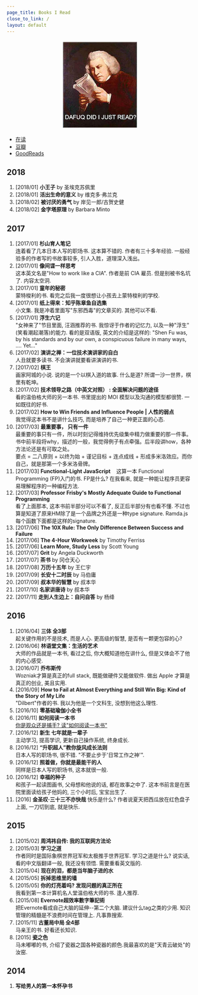 ```yaml
---
page_title: Books I Read
close_to_link: /
layout: default
---
```


<img src="/assets/images/wtf-read.jpg" style="margin: 1.5em auto !important; max-width: 100%; height: auto; display: block;">

- [在读](https://book.douban.com/people/zurassic/do)
- [豆瓣](https://book.douban.com/people/zurassic/)
- [GoodReads](https://www.goodreads.com/user/show/54696617-andrew-zheng)

## 2018
1. [2018/01] **小王子** by 圣埃克苏佩里
2. [2018/01] **活出生命的意义** by 维克多·弗兰克
3. [2018/02] **被讨厌的勇气** by 岸见一郎/古贺史健
4. [2018/02] **金字塔原理** by Barbara Minto

## 2017
1. [2017/01] **杉山育人笔记**  
    连着看了几本日本人写的职场书. 这本算不错的. 作者有三十多年经验. 一般经验多的作者写的书故事较多, 引人入胜，道理深入浅出。
2. [2017/01] **像间谍一样思考**  
    这本英文名是"How to work like a CIA". 作者是前 CIA 雇员. 但是别被书名坑了. 内容太空洞.
3. [2017/01] **童年的秘密**  
    蒙特梭利的书. 看完之后我一度很想让小孩去上蒙特梭利的学校.
4. [2017/01] **纸上得来：知乎陈章鱼自选集**  
    小文集. 我是冲着里面写"东邪西毒"的文章买的. 其他可以不看.
5. [2017/01] **浮生六记**  
    "女神来了"节目里面, 汪涵推荐的书. 我惊讶于作者的记忆力, 以及一种"浮生"(笑看潮起潮落)的能力. 看的是双语版, 英文的介绍是这样的: "Shen Fu was, by his standards and by our own, a conspicuous failure in many ways, .... Yet..."
6. [2017/02] **演讲之禅：一位技术演讲家的自白**  
    人丑就要多读书. 不会演讲就要看讲演讲的书.
7. [2017/02] **棋王**  
    画家阿城的小说. 说的是一个以棋入道的故事. 什么是道? 所谓一沙一世界，棋里有乾坤。
8. [2017/02] **技术领导之路（中英文对照） : 全面解决问题的途径**  
    看的温伯格大师的另一本书. 书里提出的 MOI 模型以及沟通的模型都很赞. 一如既往的好书.
9. [2017/02] **How to Win Friends and Influence People | 人性的弱点**  
    我觉得这本书不是讲什么技巧, 而是培养了自己一种更正面的心态.
10. [2017/03] **最重要事， 只有一件**  
    最重要的事只有一件，所以时刻记得维持优先级集中精力做重要的那一件事。书中前半段将why，描述的一般，我觉得例子有点牵强。后半段讲how，各种方法论还是有可取之处。  
    要点 = 二八原则 +  以终为始 + 谨记目标 + 连点成线 + 形成多米洛效应。而你自己，就是那第一个多米洛骨牌。
11. [2017/03] **Functional-Light JavaScript**   
    这算一本 Functional Programming (FP)入门的书. FP是什么? 在我看来, 就是一种能让程序员更容易理解程序的一种编程方法.
12. [2017/03] **Professor Frisby's Mostly Adequate Guide to Functional Programming**  
    看了上面那本, 这本书前半部分可以不看了, 反正后半部分有也看不懂. 不过也算是知道了原来HM除了是一个品牌之外还是一种type signature. Ramda.js每个函数下面都是这样的signature.
13. [2017/06] **The 10X Rule: The Only Difference Between Success and Failure** 
14. [2017/06] **The 4-Hour Workweek** by Timothy Ferriss 
15. [2017/06] **Learn More, Study Less** by Scott Young 
16. [2017/07] **Grit** by Angela Duckworth 
17. [2017/07] **茶书** by 冈仓天心
18. [2017/08] **万历十五年** by 王仁宇
19. [2017/09] **长安十二时辰** by 马伯庸
20. [2017/09] **叔本华的智慧** by 叔本华
21. [2017/10] **名家讲唐诗** by 叔本华
22. [2017/11] **走到人生边上：自问自答** by 杨绛


## 2016
1. [2016/04] **三体 全3部**  
    起关键作用的不是技术, 而是人心. 更高级的智慧, 是否有一颗更包容的心?
2. [2016/06] **林语堂文集：生活的艺术**  
    大师的作品就是一本书, 看过之后, 你大概知道他在讲什么, 但是又体会不了他的内心感受.
3. [2016/07] **乔布斯传**  
    Wozniak才算是真正的full stack, 既能做硬件又能做软件. 做出 Apple 才算是真正的创业, 美且实用.
4. [2016/09] **How to Fail at Almost Everything and Still Win Big: Kind of the Story of My Life**  
    "Dilbert"作者的书. 我以为他是一个文科生, 没想到他这么理性.
5. [2016/10] **零基础瑜伽小全书** 
6. [2016/11] **如何阅读一本书**  
    [你是观众还是捕手? 读"如何阅读一本书"](/blog/2016-12-04-how-to-read-a-book.html)
7. [2016/12] **新生 七年就是一辈子**  
    主动学习, 提高学识, 更新自己操作系统, 终身成长.
8. [2016/12] **“升职超人”教你旋风成长法则**  
    日本人写的职场书, 很不错. "不要止步于'日常工作之神'".
9. [2016/12] **照着做，你就是最能干的人**  
    同样是日本人写的职场书, 这本就很一般.
10. [2016/12] **幸福的种子**  
    和孩子一起读图画书, 父母想和他说的话, 都在故事之中了. 这本书前言是在医院里面读给孩子他妈的, 三个小时后, 宝宝出生了.
11. [2016] **金圣叹·三十三不亦快哉** 
    快乐是什么? 作者说夏天把西瓜放在红色盘子上面, 一刀切到底, 就是快乐.

## 2015
1. [2015/02] **周鸿祎自传: 我的互联网方法论** 
2. [2015/03] **学习之道**  
    作者同时是国际象棋世界冠军和太极推手世界冠军. 学习之道是什么? 说实话, 看的中文版翻译一般, 我还没有领悟. 需要重看英文版的.
3. [2015/04] **现在的泪，都是当年脑子进的水** 
4. [2015/05] **拆掉思维里的墙** 
5. [2015/05] **你的灯亮着吗? 发现问题的真正所在**  
    我看到第一本计算机名人堂温伯格大师的书. 逢人推荐.
6. [2015/08] **Evernote超效率數字筆記術**  
    把Evernote看成自己大脑的延伸--第二个大脑. 建议什么tag之类的少用. 知识管理的精髓是不浪费时间在管理上. 凡事靠搜索.
7. [2015/11] **古董局中局 全4部**  
    马亲王的书. 好看还长知识.
8. [2015] **瓷之色**  
    马未嘟嘟的书, 介绍了瓷器之国各种瓷器的颜色.我最喜欢的是"天青云破处"的汝窑.


## 2014
1. **写给男人的第一本怀孕书**
